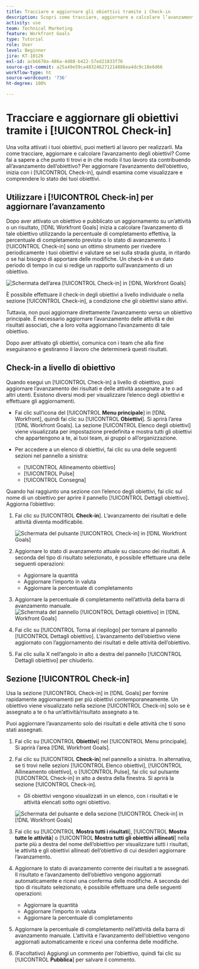 ```yaml
---
title: Tracciare e aggiornare gli obiettivi tramite i Check-in
description: Scopri come tracciare, aggiornare e calcolare l’avanzamento degli obiettivi in  [!DNL Workfront Goals].
activity: use
team: Technical Marketing
feature: Workfront Goals
type: Tutorial
role: User
level: Beginner
jira: KT-10126
exl-id: acb6670a-486a-4d88-b422-57ed21833f76
source-git-commit: a25a49e59ca483246271214886ea4dc9c10e8d66
workflow-type: ht
source-wordcount: '736'
ht-degree: 100%

---
```


# Tracciare e aggiornare gli obiettivi tramite i [!UICONTROL Check-in]

Una volta attivati i tuoi obiettivi, puoi metterti al lavoro per realizzarli. Ma come tracciare, aggiornare e calcolare l’avanzamento degli obiettivi? Come fai a sapere a che punto ti trovi e in che modo il tuo lavoro sta contribuendo all’avanzamento dell’obiettivo? Per aggiornare l’avanzamento dell’obiettivo, inizia con i [!UICONTROL Check-in], quindi esamina come visualizzare e comprendere lo stato dei tuoi obiettivi.

## Utilizzare i [!UICONTROL Check-in] per aggiornare l’avanzamento

Dopo aver attivato un obiettivo e pubblicato un aggiornamento su un’attività o un risultato, [!DNL Workfront Goals] inizia a calcolare l’avanzamento di tale obiettivo utilizzando la percentuale di completamento effettiva, la percentuale di completamento prevista o lo stato di avanzamento. I [!UICONTROL Check-in] sono un ottimo strumento per rivedere periodicamente i tuoi obiettivi e valutare se sei sulla strada giusta, in ritardo o se hai bisogno di apportare delle modifiche. Un check-in è un dato periodo di tempo in cui si redige un rapporto sull’avanzamento di un obiettivo.

![Schermata dell’area [!UICONTROL Check-in] in [!DNL Workfront Goals]](assets/09-workfront-goals-check-ins.png)

È possibile effettuare il check-in degli obiettivi a livello individuale o nella sezione [!UICONTROL Check-in], a condizione che gli obiettivi siano attivi.

Tuttavia, non puoi aggiornare direttamente l’avanzamento verso un obiettivo principale. È necessario aggiornare l’avanzamento delle attività e dei risultati associati, che a loro volta aggiornano l’avanzamento di tale obiettivo.

Dopo aver attivato gli obiettivi, comunica con i team che alla fine eseguiranno e gestiranno il lavoro che determinerà questi risultati.

## Check-in a livello di obiettivo

Quando esegui un [!UICONTROL Check-in] a livello di obiettivo, puoi aggiornare l’avanzamento dei risultati e delle attività assegnate a te o ad altri utenti. Esistono diversi modi per visualizzare l’elenco degli obiettivi e effettuare gli aggiornamenti.

* Fai clic sull’icona del [!UICONTROL **Menu principale**] in [!DNL Workfront], quindi fai clic su [!UICONTROL **Obiettivi**]. Si aprirà l’area [!DNL Workfront Goals]. La sezione [!UICONTROL Elenco degli obiettivi] viene visualizzata per impostazione predefinita e mostra tutti gli obiettivi che appartengono a te, ai tuoi team, ai gruppi o all’organizzazione.
* Per accedere a un elenco di obiettivi, fai clic su una delle seguenti sezioni nel pannello a sinistra:

   * [!UICONTROL Allineamento obiettivo]
   * [!UICONTROL Pulse]
   * [!UICONTROL Consegna]

Quando hai raggiunto una sezione con l’elenco degli obiettivi, fai clic sul nome di un obiettivo per aprire il pannello [!UICONTROL Dettagli obiettivo]. Aggiorna l’obiettivo:

1. Fai clic su [!UICONTROL **Check-in**]. L’avanzamento dei risultati e delle attività diventa modificabile.

   ![Schermata del pulsante [!UICONTROL Check-in] in [!DNL Workfront Goals]](assets/10-workfront-goals-check-in-goal-level.png)

1. Aggiornare lo stato di avanzamento attuale su ciascuno dei risultati. A seconda del tipo di risultato selezionato, è possibile effettuare una delle seguenti operazioni:

   * Aggiornare la quantità
   * Aggiornare l’importo in valuta
   * Aggiornare la percentuale di completamento

1. Aggiornare la percentuale di completamento nell’attività della barra di avanzamento manuale.
   ![Schermata del pannello [!UICONTROL Dettagli obiettivo] in [!DNL Workfront Goals]](assets/11-workfront-goals-goal-level-update-result-and-activity.png)

1. Fai clic su [!UICONTROL Torna al riepilogo] per tornare al pannello [!UICONTROL Dettagli obiettivo]. L’avanzamento dell’obiettivo viene aggiornato con l’aggiornamento dei risultati e delle attività dell’obiettivo.

1. Fai clic sulla X nell’angolo in alto a destra del pannello [!UICONTROL Dettagli obiettivo] per chiuderlo.

## Sezione [!UICONTROL Check-in]

Usa la sezione [!UICONTROL Check-in] in [!DNL Goals] per fornire rapidamente aggiornamenti per più obiettivi contemporaneamente. Un obiettivo viene visualizzato nella sezione [!UICONTROL Check-in] solo se è assegnato a te o ha un’attività/risultato assegnato a te.

Puoi aggiornare l’avanzamento solo dei risultati e delle attività che ti sono stati assegnati.

1. Fai clic su [!UICONTROL **Obiettivi**] nel [!UICONTROL Menu principale]. Si aprirà l’area [!DNL Workfront Goals].

1. Fai clic su [!UICONTROL **Check-in**] nel pannello a sinistra. In alternativa, se ti trovi nelle sezioni [!UICONTROL Elenco obiettivi], [!UICONTROL Allineamento obiettivo], o [!UICONTROL Pulse], fai clic sul pulsante [!UICONTROL Check-in] in alto a destra della finestra. Si aprirà la sezione [!UICONTROL Check-in].
   * Gli obiettivi vengono visualizzati in un elenco, con i risultati e le attività elencati sotto ogni obiettivo.

   ![Schermata del pulsante e della sezione [!UICONTROL Check-in] in [!DNL Workfront Goals]](assets/12-workfront-goals-check-in-section-merged.jpeg)

1. Fai clic su [!UICONTROL **Mostra tutti i risultati**], [!UICONTROL **Mostra tutte le attività**] o [!UICONTROL **Mostra tutti gli obiettivi allineati**] nella parte più a destra del nome dell’obiettivo per visualizzare tutti i risultati, le attività e gli obiettivi allineati dell’obiettivo di cui desideri aggiornare l’avanzamento.

1. Aggiornare lo stato di avanzamento corrente dei risultati a te assegnati. Il risultato e l’avanzamento dell’obiettivo vengono aggiornati automaticamente e ricevi una conferma delle modifiche. A seconda del tipo di risultato selezionato, è possibile effettuare una delle seguenti operazioni:

   * Aggiornare la quantità
   * Aggiornare l’importo in valuta
   * Aggiornare la percentuale di completamento

1. Aggiornare la percentuale di completamento nell’attività della barra di avanzamento manuale. L’attività e l’avanzamento dell’obiettivo vengono aggiornati automaticamente e ricevi una conferma delle modifiche.

1. (Facoltativo) Aggiungi un commento per l’obiettivo, quindi fai clic su [!UICONTROL **Pubblica**] per salvare il commento.

